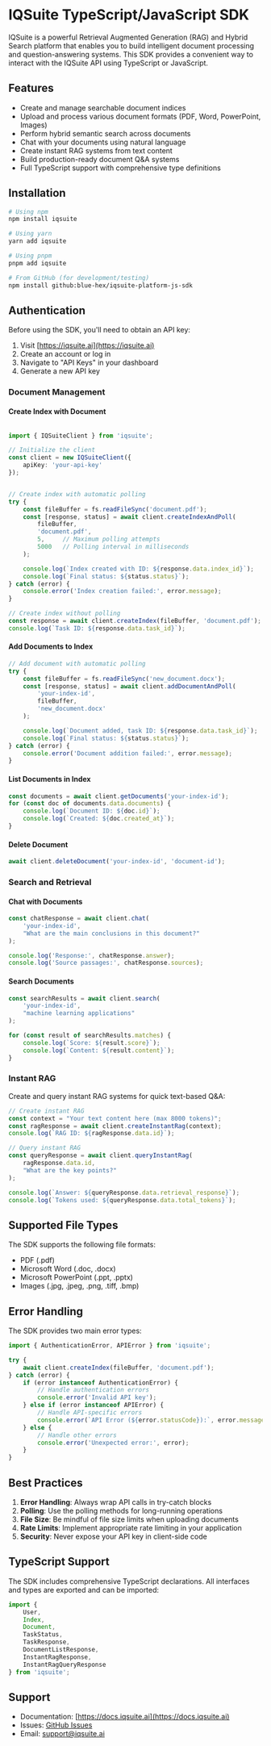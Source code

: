 # IQSuite TypeScript/JavaScript SDK

IQSuite is a powerful Retrieval Augmented Generation (RAG) and Hybrid Search platform that enables you to build intelligent document processing and question-answering systems. This SDK provides a convenient way to interact with the IQSuite API using TypeScript or JavaScript.

## Features

- Create and manage searchable document indices
- Upload and process various document formats (PDF, Word, PowerPoint, Images)
- Perform hybrid semantic search across documents
- Chat with your documents using natural language
- Create instant RAG systems from text content
- Build production-ready document Q&A systems
- Full TypeScript support with comprehensive type definitions

## Installation

```bash
# Using npm
npm install iqsuite

# Using yarn
yarn add iqsuite

# Using pnpm 
pnpm add iqsuite

# From GitHub (for development/testing)
npm install github:blue-hex/iqsuite-platform-js-sdk
```

## Authentication

Before using the SDK, you'll need to obtain an API key:

1. Visit [https://iqsuite.ai](https://iqsuite.ai)
2. Create an account or log in
3. Navigate to "API Keys" in your dashboard
4. Generate a new API key



### Document Management

#### Create Index with Document

```typescript

import { IQSuiteClient } from 'iqsuite';

// Initialize the client
const client = new IQSuiteClient({
    apiKey: 'your-api-key'
});


// Create index with automatic polling
try {
    const fileBuffer = fs.readFileSync('document.pdf');
    const [response, status] = await client.createIndexAndPoll(
        fileBuffer,
        'document.pdf',
        5,     // Maximum polling attempts
        5000   // Polling interval in milliseconds
    );

    console.log(`Index created with ID: ${response.data.index_id}`);
    console.log(`Final status: ${status.status}`);
} catch (error) {
    console.error('Index creation failed:', error.message);
}

// Create index without polling
const response = await client.createIndex(fileBuffer, 'document.pdf');
console.log(`Task ID: ${response.data.task_id}`);
```

#### Add Documents to Index

```typescript
// Add document with automatic polling
try {
    const fileBuffer = fs.readFileSync('new_document.docx');
    const [response, status] = await client.addDocumentAndPoll(
        'your-index-id',
        fileBuffer,
        'new_document.docx'
    );

    console.log(`Document added, task ID: ${response.data.task_id}`);
    console.log(`Final status: ${status.status}`);
} catch (error) {
    console.error('Document addition failed:', error.message);
}
```

#### List Documents in Index

```typescript
const documents = await client.getDocuments('your-index-id');
for (const doc of documents.data.documents) {
    console.log(`Document ID: ${doc.id}`);
    console.log(`Created: ${doc.created_at}`);
}
```

#### Delete Document

```typescript
await client.deleteDocument('your-index-id', 'document-id');
```

### Search and Retrieval

#### Chat with Documents

```typescript
const chatResponse = await client.chat(
    'your-index-id',
    "What are the main conclusions in this document?"
);

console.log('Response:', chatResponse.answer);
console.log('Source passages:', chatResponse.sources);
```

#### Search Documents

```typescript
const searchResults = await client.search(
    'your-index-id',
    "machine learning applications"
);

for (const result of searchResults.matches) {
    console.log(`Score: ${result.score}`);
    console.log(`Content: ${result.content}`);
}
```

### Instant RAG

Create and query instant RAG systems for quick text-based Q&A:

```typescript
// Create instant RAG
const context = "Your text content here (max 8000 tokens)";
const ragResponse = await client.createInstantRag(context);
console.log(`RAG ID: ${ragResponse.data.id}`);

// Query instant RAG
const queryResponse = await client.queryInstantRag(
    ragResponse.data.id,
    "What are the key points?"
);

console.log(`Answer: ${queryResponse.data.retrieval_response}`);
console.log(`Tokens used: ${queryResponse.data.total_tokens}`);
```


## Supported File Types

The SDK supports the following file formats:

- PDF (.pdf)
- Microsoft Word (.doc, .docx)
- Microsoft PowerPoint (.ppt, .pptx)
- Images (.jpg, .jpeg, .png, .tiff, .bmp)

## Error Handling

The SDK provides two main error types:

```typescript
import { AuthenticationError, APIError } from 'iqsuite';

try {
    await client.createIndex(fileBuffer, 'document.pdf');
} catch (error) {
    if (error instanceof AuthenticationError) {
        // Handle authentication errors
        console.error('Invalid API key');
    } else if (error instanceof APIError) {
        // Handle API-specific errors
        console.error(`API Error (${error.statusCode}):`, error.message);
    } else {
        // Handle other errors
        console.error('Unexpected error:', error);
    }
}
```

## Best Practices

1. **Error Handling**: Always wrap API calls in try-catch blocks
2. **Polling**: Use the polling methods for long-running operations
3. **File Size**: Be mindful of file size limits when uploading documents
4. **Rate Limits**: Implement appropriate rate limiting in your application
5. **Security**: Never expose your API key in client-side code

## TypeScript Support

The SDK includes comprehensive TypeScript declarations. All interfaces and types are exported and can be imported:

```typescript
import {
    User,
    Index,
    Document,
    TaskStatus,
    TaskResponse,
    DocumentListResponse,
    InstantRagResponse,
    InstantRagQueryResponse
} from 'iqsuite';
```

## Support

- Documentation: [https://docs.iqsuite.ai](https://docs.iqsuite.ai)
- Issues: [GitHub Issues](https://github.com/blue-hex/iqsuite-platform-js-sdk/issues)
- Email: support@iqsuite.ai
